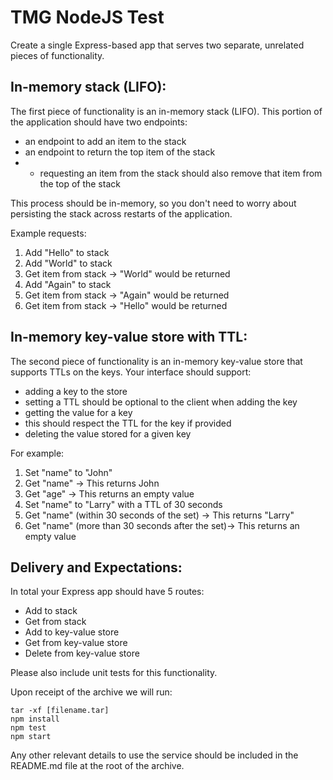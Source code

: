 # TMG NodeJS Test
Create a single Express-based app that serves two separate, unrelated pieces of functionality.

## In-memory stack (LIFO):
The first piece of functionality is an in-memory stack (LIFO). This portion of the application should have two endpoints:

- an endpoint to add an item to the stack
- an endpoint to return the top item of the stack
- - requesting an item from the stack should also remove that item from the top of the stack

This process should be in-memory, so you don't need to worry about persisting the stack across restarts of the application.

Example requests:

1. Add "Hello" to stack
2. Add "World" to stack
3. Get item from stack ->
"World" would be returned
4. Add "Again" to stack
5. Get item from stack -> "Again" would be returned
6. Get item from stack -> "Hello" would be returned


## In-memory key-value store with TTL:
The second piece of functionality is an in-memory key-value store that supports TTLs on the keys. Your interface should support:

- adding a key to the store
- setting a TTL should be optional to the client when adding the key
- getting the value for a key
- this should respect the TTL for the key if provided
- deleting the value stored for a given key

For example:

1. Set "name" to "John"
2. Get "name" -> This returns John
3. Get "age" -> This returns an empty value
4. Set "name" to "Larry" with a TTL of 30 seconds
5. Get "name" (within 30 seconds of the set) -> This returns "Larry"
6. Get "name" (more than 30 seconds after the set)-> This returns an empty value

## Delivery and Expectations:
In total your Express app should have 5 routes:

- Add to stack
- Get from stack
- Add to key-value store
- Get from key-value store
- Delete from key-value store

Please also include unit tests for this functionality.

Upon receipt of the archive we will run:
```
tar -xf [filename.tar]
npm install
npm test
npm start
```
Any other relevant details to use the service should be included in the README.md file at the root of the archive.
